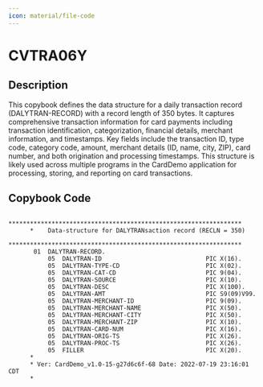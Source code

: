 ```yaml
---
icon: material/file-code
---
```

# CVTRA06Y

## Description
This copybook defines the data structure for a daily transaction record (DALYTRAN-RECORD) with a record length of 350 bytes. It captures comprehensive transaction information for card payments including transaction identification, categorization, financial details, merchant information, and timestamps. Key fields include the transaction ID, type code, category code, amount, merchant details (ID, name, city, ZIP), card number, and both origination and processing timestamps. This structure is likely used across multiple programs in the CardDemo application for processing, storing, and reporting on card transactions.

## Copybook Code
```cobol
      *****************************************************************         
      *    Data-structure for DALYTRANsaction record (RECLN = 350)              
      *****************************************************************         
       01  DALYTRAN-RECORD.                                                     
           05  DALYTRAN-ID                             PIC X(16).               
           05  DALYTRAN-TYPE-CD                        PIC X(02).               
           05  DALYTRAN-CAT-CD                         PIC 9(04).               
           05  DALYTRAN-SOURCE                         PIC X(10).               
           05  DALYTRAN-DESC                           PIC X(100).              
           05  DALYTRAN-AMT                            PIC S9(09)V99.           
           05  DALYTRAN-MERCHANT-ID                    PIC 9(09).               
           05  DALYTRAN-MERCHANT-NAME                  PIC X(50).               
           05  DALYTRAN-MERCHANT-CITY                  PIC X(50).               
           05  DALYTRAN-MERCHANT-ZIP                   PIC X(10).               
           05  DALYTRAN-CARD-NUM                       PIC X(16).               
           05  DALYTRAN-ORIG-TS                        PIC X(26).               
           05  DALYTRAN-PROC-TS                        PIC X(26).               
           05  FILLER                                  PIC X(20).       
      *
      * Ver: CardDemo_v1.0-15-g27d6c6f-68 Date: 2022-07-19 23:16:01 CDT
      *

```